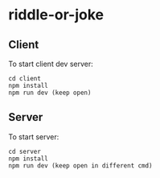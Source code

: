 # riddle-or-joke
## Client
To start client dev server:
````
cd client
npm install
npm run dev (keep open)
````
## Server
To start server:
````
cd server
npm install
npm run dev (keep open in different cmd)
````
